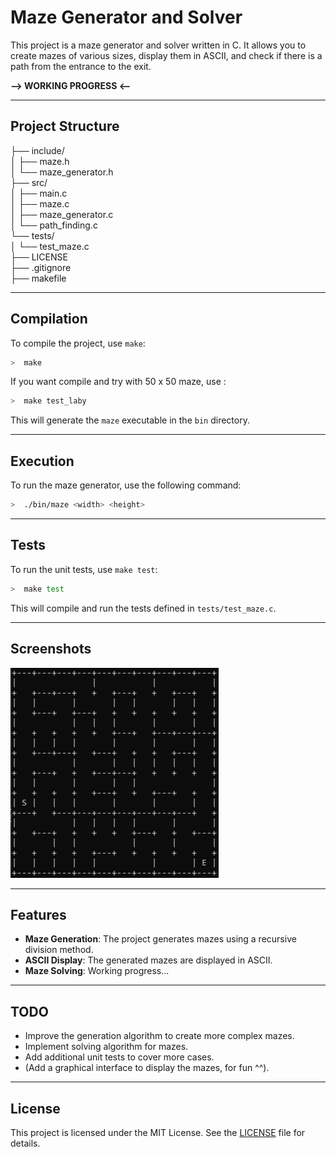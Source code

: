 # Maze Generator and Solver

This project is a maze generator and solver written in C. It allows you to create mazes of various sizes, display them in ASCII, and check if there is a path from the entrance to the exit.

**--> WORKING PROGRESS <--**

<hr>

## Project Structure

├── include/  
│   ├── maze.h  
│   └── maze_generator.h  
├── src/  
│   ├── main.c  
│   ├── maze.c  
│   ├── maze_generator.c  
│   └── path_finding.c  
└── tests/  
│   └── test_maze.c  
├── LICENSE  
├── .gitignore  
├── makefile  

<hr>

## Compilation

To compile the project, use `make`:
```bash
>  make
```
If you want compile and try with 50 x 50 maze, use :
```bash
>  make test_laby
```

This will generate the `maze` executable in the `bin` directory.

<hr>

## Execution

To run the maze generator, use the following command:
```bash
>  ./bin/maze <width> <height>
```

<hr>

## Tests

To run the unit tests, use `make test`:
```bash
>  make test
```

This will compile and run the tests defined in `tests/test_maze.c`.

<hr>

## Screenshots

![Maze Example](https://raw.githubusercontent.com/Kylian-Project/Maze-Problem/refs/heads/main/dist/maze_ex.png?token=GHSAT0AAAAAACYYLB43W77X6N44OISPGHOAZYIC3NA)

<hr>

## Features

- **Maze Generation**: The project generates mazes using a recursive division method.
- **ASCII Display**: The generated mazes are displayed in ASCII.
- **Maze Solving**: Working progress...

<hr>

## TODO

- Improve the generation algorithm to create more complex mazes.
- Implement solving algorithm for mazes.
- Add additional unit tests to cover more cases.
- (Add a graphical interface to display the mazes, for fun ^^).

<hr>

## License

This project is licensed under the MIT License. See the [LICENSE](LICENSE) file for details.
